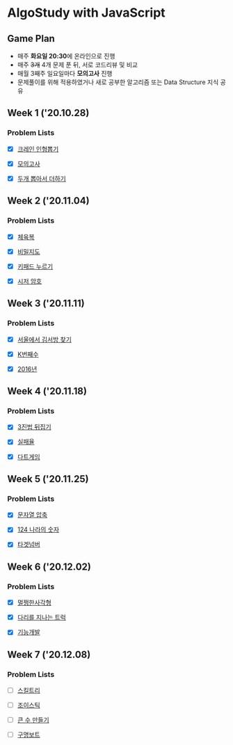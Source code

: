 # AlgoStudy with JavaScript

## Game Plan

- 매주 **화요일 20:30**에 온라인으로 진행
- 매주 <s>3개</s> 4개 문제 푼 뒤, 서로 코드리뷰 및 비교
- 매월 3째주 일요일마다 **모의고사** 진행
- 문제풀이를 위해 적용하였거나 새로 공부한 알고리즘 또는 Data Structure 지식 공유

## Week 1 ('20.10.28)

### Problem Lists

- [x] [크레인 인형뽑기](https://programmers.co.kr/learn/courses/30/lessons/64061 "프로그래머스 링크")

- [x] [모의고사](https://programmers.co.kr/learn/courses/30/lessons/42840 "프로그래머스 링크")

- [x] [두개 뽑아서 더하기](https://programmers.co.kr/learn/courses/30/lessons/68644 "프로그래머스 링크")

## Week 2 ('20.11.04)

### Problem Lists

- [x] [체육복](https://programmers.co.kr/learn/courses/30/lessons/42862 "프로그래머스 링크")

- [x] [비밀지도](https://programmers.co.kr/learn/courses/30/lessons/17681 "프로그래머스 링크")

- [x] [키패드 누르기](https://programmers.co.kr/learn/courses/30/lessons/67256 "프로그래머스 링크")

- [x] [시저 암호](https://programmers.co.kr/learn/courses/30/lessons/12926 "프로그래머스 링크")

## Week 3 ('20.11.11)

### Problem Lists

- [x] [서울에서 김서방 찾기](https://programmers.co.kr/learn/courses/30/lessons/12919 "프로그래머스 링크")

- [x] [K번째수](https://programmers.co.kr/learn/courses/30/lessons/42748 "프로그래머스 링크")

- [x] [2016년](https://programmers.co.kr/learn/courses/30/lessons/12901 "프로그래머스 링크")

## Week 4 ('20.11.18)

### Problem Lists

- [x] [3진법 뒤집기](https://programmers.co.kr/learn/courses/30/lessons/68935 "프로그래머스 링크")

- [x] [실패율](https://programmers.co.kr/learn/courses/30/lessons/42889 "프로그래머스 링크")

- [x] [다트게임](https://programmers.co.kr/learn/courses/30/lessons/17682 "프로그래머스 링크")

## Week 5 ('20.11.25)

### Problem Lists

- [x] [문자열 압축](https://programmers.co.kr/learn/courses/30/lessons/60057 "프로그래머스 링크")

- [x] [124 나라의 숫자](https://programmers.co.kr/learn/courses/30/lessons/12899 "프로그래머스 링크")

- [x] [타겟넘버](https://programmers.co.kr/learn/courses/30/lessons/43165 "프로그래머스 링크")

## Week 6 ('20.12.02)

### Problem Lists

- [x] [멀쩡한사각형](https://programmers.co.kr/learn/courses/30/lessons/62048 "프로그래머스 링크")

- [x] [다리를 지나는 트럭](https://programmers.co.kr/learn/courses/30/lessons/42583 "프로그래머스 링크")

- [x] [기능개발](https://programmers.co.kr/learn/courses/30/lessons/42586 "프로그래머스 링크")

## Week 7 ('20.12.08)

### Problem Lists

- [ ] [스킬트리](https://programmers.co.kr/learn/courses/30/lessons/49993 "프로그래머스 링크")

- [ ] [조이스틱](https://programmers.co.kr/learn/courses/30/lessons/42860 "프로그래머스 링크")

- [ ] [큰 수 만들기](https://programmers.co.kr/learn/courses/30/lessons/42586 "프로그래머스 링크")

- [ ] [구명보트](https://programmers.co.kr/learn/courses/30/lessons/42885 "프로그래머스 링크")
